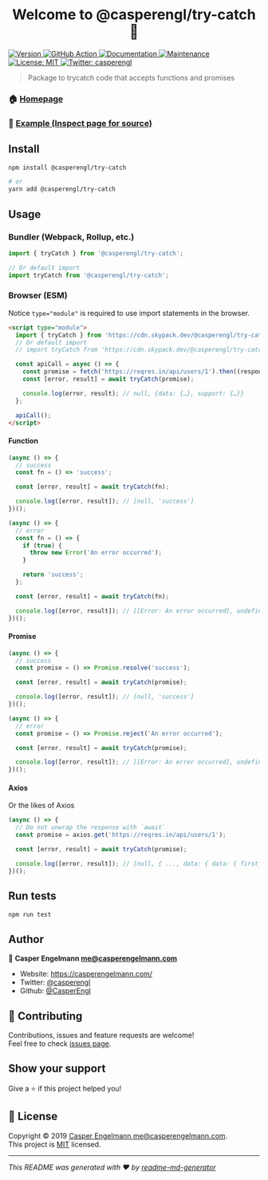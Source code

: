 <h1 align="center">Welcome to @casperengl/try-catch 👋</h1>
<p>
  <a href="https://www.npmjs.com/package/@casperengl/try-catch" target="_blank">
    <img alt="Version" src="https://img.shields.io/npm/v/@casperengl/try-catch.svg">
  </a>
  <a href="https://github.com/casperengl/try-catch/actions" target="_blank">
    <img alt="GitHub Action" src="https://github.com/casperengl/try-catch/workflows/Main/badge.svg">
  </a>
  <a href="https://github.com/CasperEngl/try-catch#readme" target="_blank">
    <img alt="Documentation" src="https://img.shields.io/badge/documentation-yes-brightgreen.svg" />
  </a>
  <a href="https://github.com/CasperEngl/try-catch/graphs/commit-activity" target="_blank">
    <img alt="Maintenance" src="https://img.shields.io/badge/Maintained%3F-yes-green.svg" />
  </a>
  <a href="https://github.com/CasperEngl/try-catch/blob/master/LICENSE" target="_blank">
    <img alt="License: MIT" src="https://img.shields.io/github/license/casperengl/try-catch" />
  </a>
  <a href="https://twitter.com/casperengl" target="_blank">
    <img alt="Twitter: casperengl" src="https://img.shields.io/twitter/follow/casperengl.svg?style=social" />
  </a>
</p>

> Package to trycatch code that accepts functions and promises

### 🏠 [Homepage](https://github.com/CasperEngl/try-catch#readme)

### 🔎 [Example (Inspect page for source)](https://refined-github-html-preview.kidonng.workers.dev/CasperEngl/try-catch/raw/master/example/index.html)

## Install

```sh
npm install @casperengl/try-catch

# or
yarn add @casperengl/try-catch
```

## Usage

### Bundler (Webpack, Rollup, etc.)

```js
import { tryCatch } from '@casperengl/try-catch';

// Or default import
import tryCatch from '@casperengl/try-catch';
```

### Browser (ESM)

Notice `type="module"` is required to use import statements in the browser.

```html
<script type="module">
  import { tryCatch } from 'https://cdn.skypack.dev/@casperengl/try-catch';
  // Or default import
  // import tryCatch from 'https://cdn.skypack.dev/@casperengl/try-catch';

  const apiCall = async () => {
    const promise = fetch('https://reqres.in/api/users/1').then((response) => response.json());
    const [error, result] = await tryCatch(promise);

    console.log(error, result); // null, {data: {…}, support: {…}}
  };

  apiCall();
</script>
```

#### Function

```js
(async () => {
  // success
  const fn = () => 'success';

  const [error, result] = await tryCatch(fn);

  console.log([error, result]); // [null, 'success']
})();

(async () => {
  // error
  const fn = () => {
    if (true) {
      throw new Error('An error occurred');
    }

    return 'success';
  };

  const [error, result] = await tryCatch(fn);

  console.log([error, result]); // [[Error: An error occurred], undefined]
})();
```

#### Promise

```js
(async () => {
  // success
  const promise = () => Promise.resolve('success');

  const [error, result] = await tryCatch(promise);

  console.log([error, result]); // [null, 'success']
})();

(async () => {
  // error
  const promise = () => Promise.reject('An error occurred');

  const [error, result] = await tryCatch(promise);

  console.log([error, result]); // [[Error: An error occurred], undefined]
})();
```

#### Axios

Or the likes of Axios

```js
(async () => {
  // Do not unwrap the response with `await`
  const promise = axios.get('https://reqres.in/api/users/1');

  const [error, result] = await tryCatch(promise);

  console.log([error, result]); // [null, { ..., data: { data: { first_name: 'George', last_name: 'Bluth' } } }]
})();
```

## Run tests

```sh
npm run test
```

## Author

👤 **Casper Engelmann <me@casperengelmann.com>**

- Website: https://casperengelmann.com/
- Twitter: [@casperengl](https://twitter.com/casperengl)
- Github: [@CasperEngl](https://github.com/CasperEngl)

## 🤝 Contributing

Contributions, issues and feature requests are welcome!<br />Feel free to check [issues page](https://github.com/CasperEngl/try-catch/issues).

## Show your support

Give a ⭐️ if this project helped you!

## 📝 License

Copyright © 2019 [Casper Engelmann <me@casperengelmann.com>](https://github.com/CasperEngl).<br />
This project is [MIT](https://github.com/CasperEngl/try-catch/blob/master/LICENSE) licensed.

---

_This README was generated with ❤️ by [readme-md-generator](https://github.com/kefranabg/readme-md-generator)_

